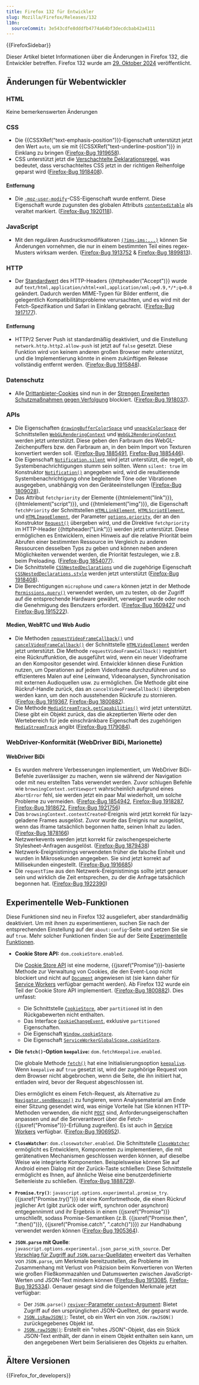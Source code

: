 ```yaml
---
title: Firefox 132 für Entwickler
slug: Mozilla/Firefox/Releases/132
l10n:
  sourceCommit: 3e543cdfe8dddfb4774a64bf3decdcbab42a4111
---
```


{{FirefoxSidebar}}

Dieser Artikel bietet Informationen über die Änderungen in Firefox 132, die Entwickler betreffen. Firefox 132 wurde am [29. Oktober 2024](https://whattrainisitnow.com/release/?version=132) veröffentlicht.

## Änderungen für Webentwickler

### HTML

Keine bemerkenswerten Änderungen

### CSS

- Die {{CSSXRef("text-emphasis-position")}}-Eigenschaft unterstützt jetzt den Wert `auto`, um sie mit {{CSSXRef("text-underline-position")}} in Einklang zu bringen ([Firefox-Bug 1919658](https://bugzil.la/1919658)).
- CSS unterstützt jetzt die [Verschachtelte Deklarationsregel](/de/docs/Web/API/CSSNestedDeclarations#nested_declarations_rule), was bedeutet, dass verschachteltes CSS jetzt in der richtigen Reihenfolge geparst wird ([Firefox-Bug 1918408](https://bugzil.la/1918408)).

#### Entfernung

- Die [`-moz-user-modify`](/de/docs/Web/CSS/user-modify)-CSS-Eigenschaft wurde entfernt. Diese Eigenschaft wurde zugunsten des globalen Attributs [`contenteditable`](/de/docs/Web/HTML/Reference/Global_attributes/contenteditable) als veraltet markiert. ([Firefox-Bug 1920118](https://bugzil.la/1920118)).

### JavaScript

- Mit den regulären Ausdrucksmodifikatoren [`(?ims-ims:...)`](/de/docs/Web/JavaScript/Reference/Regular_expressions/Modifier) können Sie Änderungen vornehmen, die nur in einem bestimmten Teil eines regex-Musters wirksam werden. ([Firefox-Bug 1913752](https://bugzil.la/1913752) & [Firefox-Bug 1899813](https://bugzil.la/1899813)).

### HTTP

- Der [Standardwert](/de/docs/Web/HTTP/Guides/Content_negotiation/List_of_default_Accept_values#default_values) des HTTP-Headers {{httpheader("Accept")}} wurde auf `text/html,application/xhtml+xml,application/xml;q=0.9,*/*;q=0.8` geändert.
  Dadurch werden MIME-Typen für Bilder entfernt, die gelegentlich Kompatibilitätsprobleme verursachten, und es wird mit der Fetch-Spezifikation und Safari in Einklang gebracht. ([Firefox-Bug 1917177](https://bugzil.la/1917177)).

#### Entfernung

- HTTP/2 Server Push ist standardmäßig deaktiviert, und die Einstellung `network.http.http2.allow-push` ist jetzt auf `false` gesetzt.
  Diese Funktion wird von keinem anderen großen Browser mehr unterstützt, und die Implementierung könnte in einem zukünftigen Release vollständig entfernt werden. ([Firefox-Bug 1915848](https://bugzil.la/1915848)).

### Datenschutz

- Alle [Drittanbieter-Cookies](/de/docs/Web/Privacy/Guides/Third-party_cookies) sind nun in der [Strengen Erweiterten Schutzmaßnahmen gegen Verfolgung](https://support.mozilla.org/en-US/kb/enhanced-tracking-protection-firefox-desktop#w_strict-enhanced-tracking-protection) blockiert. ([Firefox-Bug 1918037](https://bugzil.la/1918037)).

### APIs

- Die Eigenschaften [`drawingBufferColorSpace`](/de/docs/Web/API/WebGLRenderingContext/drawingBufferColorSpace) und [`unpackColorSpace`](/de/docs/Web/API/WebGLRenderingContext/unpackColorSpace) der Schnittstellen [`WebGLRenderingContext`](/de/docs/Web/API/WebGLRenderingContext) und [`WebGL2RenderingContext`](/de/docs/Web/API/WebGL2RenderingContext) werden jetzt unterstützt. Diese geben den Farbraum des WebGL-Zeichenpuffers bzw. den Farbraum an, in den beim Import von Texturen konvertiert werden soll. ([Firefox-Bug 1885491](https://bugzil.la/1885491), [Firefox-Bug 1885446](https://bugzil.la/1885446)).
- Die Eigenschaft [`Notification.silent`](/de/docs/Web/API/Notification/silent) wird jetzt unterstützt, die regelt, ob Systembenachrichtigungen stumm sein sollten. Wenn `silent: true` im Konstruktor [`Notification()`](/de/docs/Web/API/Notification/Notification) angegeben wird, wird die resultierende Systembenachrichtigung ohne begleitende Töne oder Vibrationen ausgegeben, unabhängig von den Geräteeinstellungen ([Firefox-Bug 1809028](https://bugzil.la/1809028)).
- Das Attribut `fetchpriority` der Elemente {{htmlelement("link")}}, {{htmlelement("script")}}, und {{htmlelement("img")}}, die Eigenschaft `fetchPriority` der Schnittstellen [`HTMLLinkElement`](/de/docs/Web/API/HTMLLinkElement), [`HTMLScriptElement`](/de/docs/Web/API/HTMLScriptElement), und [`HTMLImageElement`](/de/docs/Web/API/HTMLImageElement), der Parameter [`options.priority`](/de/docs/Web/API/RequestInit#priority), der an den Konstruktor [`Request()`](/de/docs/Web/API/Request/Request) übergeben wird, und die Direktive `fetchpriority` im HTTP-Header {{httpheader("Link")}} werden jetzt unterstützt. Diese ermöglichen es Entwicklern, einen Hinweis auf die relative Priorität beim Abrufen einer bestimmten Ressource im Vergleich zu anderen Ressourcen desselben Typs zu geben und können neben anderen Möglichkeiten verwendet werden, die Priorität festzulegen, wie z.B. beim Preloading. ([Firefox-Bug 1854077](https://bugzil.la/1854077)).
- Die Schnittstelle [`CSSNestedDeclarations`](/de/docs/Web/API/CSSNestedDeclarations) und die zugehörige Eigenschaft [`CSSNestedDeclarations.style`](/de/docs/Web/API/CSSNestedDeclarations/style) werden jetzt unterstützt ([Firefox-Bug 1918408](https://bugzil.la/1918408)).
- Die Berechtigungen `microphone` und `camera` können jetzt in der Methode [`Permissions.query()`](/de/docs/Web/API/Permissions/query) verwendet werden, um zu testen, ob der Zugriff auf die entsprechende Hardware gewährt, verweigert wurde oder noch die Genehmigung des Benutzers erfordert. ([Firefox-Bug 1609427](https://bugzil.la/1609427) und [Firefox-Bug 1915222](https://bugzil.la/1915222)).

#### Medien, WebRTC und Web Audio

- Die Methoden [`requestVideoFrameCallback()`](/de/docs/Web/API/HTMLVideoElement/requestVideoFrameCallback) und [`cancelVideoFrameCallback()`](/de/docs/Web/API/HTMLVideoElement/cancelVideoFrameCallback) der Schnittstelle [`HTMLVideoElement`](/de/docs/Web/API/HTMLVideoElement) werden jetzt unterstützt. Die Methode `requestVideoFrameCallback()` registriert eine Rückruffunktion, die ausgeführt wird, wenn ein neuer Videoframe an den Kompositor gesendet wird. Entwickler können diese Funktion nutzen, um Operationen auf jedem Videoframe durchzuführen und so effizienteres Malen auf eine Leinwand, Videoanalysen, Synchronisation mit externen Audioquellen usw. zu ermöglichen. Die Methode gibt eine Rückruf-Handle zurück, das an `cancelVideoFrameCallback()` übergeben werden kann, um den noch ausstehenden Rückrufe zu stornieren. ([Firefox-Bug 1919367](https://bugzil.la/1919367), [Firefox-Bug 1800882](https://bugzil.la/1800882)).
- Die Methode [`MediaStreamTrack.getCapabilities()`](/de/docs/Web/API/MediaStreamTrack/getCapabilities) wird jetzt unterstützt. Diese gibt ein Objekt zurück, das die akzeptierten Werte oder den Wertebereich für jede einschränkbare Eigenschaft des zugehörigen [`MediaStreamTrack`](/de/docs/Web/API/MediaStreamTrack) angibt ([Firefox-Bug 1179084](https://bugzil.la/1179084)).

### WebDriver-Konformität (WebDriver BiDi, Marionette)

#### WebDriver BiDi

- Es wurden mehrere Verbesserungen implementiert, um WebDriver BiDi-Befehle zuverlässiger zu machen, wenn sie während der Navigation oder mit neu erstellten Tabs verwendet werden. Zuvor schlugen Befehle wie `browsingContext.setViewport` wahrscheinlich aufgrund eines `AbortError` fehl, sie werden jetzt ein paar Mal wiederholt, um solche Probleme zu vermeiden. ([Firefox-Bug 1854942](https://bugzil.la/1854942), [Firefox-Bug 1918287](https://bugzil.la/1918287), [Firefox-Bug 1918672](https://bugzil.la/1918672), [Firefox-Bug 1921756](https://bugzil.la/1921756))
- Das `browsingContext.contextCreated`-Ereignis wird jetzt korrekt für lazy-geladene Frames ausgelöst. Zuvor wurde das Ereignis nur ausgelöst, wenn das iframe tatsächlich begonnen hatte, seinen Inhalt zu laden. ([Firefox-Bug 1878166](https://bugzil.la/1878166))
- Netzwerkevents werden jetzt korrekt für zwischengespeicherte Stylesheet-Anfragen ausgelöst. ([Firefox-Bug 1879438](https://bugzil.la/1879438))
- Netzwerk-Ereignistimings verwendeten früher die falsche Einheit und wurden in Mikrosekunden angegeben. Sie sind jetzt korrekt auf Millisekunden eingestellt. ([Firefox-Bug 1916685](https://bugzil.la/1916685))
- Die `requestTime` aus den Netzwerk-Ereignistimings sollte jetzt genauer sein und wirklich die Zeit entsprechen, zu der die Anfrage tatsächlich begonnen hat. ([Firefox-Bug 1922390](https://bugzil.la/1922390))

## Experimentelle Web-Funktionen

Diese Funktionen sind neu in Firefox 132 ausgeliefert, aber standardmäßig deaktiviert. Um mit ihnen zu experimentieren, suchen Sie nach der entsprechenden Einstellung auf der `about:config`-Seite und setzen Sie sie auf `true`. Mehr solcher Funktionen finden Sie auf der Seite [Experimentelle Funktionen](/de/docs/Mozilla/Firefox/Experimental_features).

- **Cookie Store API:** `dom.cookieStore.enabled`.

  Die [Cookie Store API](/de/docs/Web/API/Cookie_Store_API) ist eine moderne, {{jsxref("Promise")}}-basierte Methode zur Verwaltung von Cookies, die den Event-Loop nicht blockiert und nicht auf [`Document`](/de/docs/Web/API/Document) angewiesen ist (sie kann daher für [Service Workers](/de/docs/Web/API/Service_Worker_API) verfügbar gemacht werden). Ab Firefox 132 wurde ein Teil der Cookie Store API implementiert. ([Firefox-Bug 1800882](https://bugzil.la/1800882)). Dies umfasst:

  - Die Schnittstelle [`CookieStore`](/de/docs/Web/API/CookieStore), aber `partitioned` ist in den Rückgabewerten nicht enthalten.
  - Das Interface [`CookieChangeEvent`](/de/docs/Web/API/CookieChangeEvent), exklusive `partitioned` Eigenschaften.
  - Die Eigenschaft [`Window.cookieStore`](/de/docs/Web/API/Window/cookieStore).
  - Die Eigenschaft [`ServiceWorkerGlobalScope.cookieStore`](/de/docs/Web/API/ServiceWorkerGlobalScope/cookieStore).

- **Die `fetch()`-Option `keepalive`:** `dom.fetchKeepalive.enabled`.

  Die globale Methode [`fetch()`](/de/docs/Web/API/Window/fetch) hat eine Initialisierungsoption [`keepalive`](/de/docs/Web/API/RequestInit#keepalive). Wenn `keepalive` auf `true` gesetzt ist, wird der zugehörige Request von dem Browser nicht abgebrochen, wenn die Seite, die ihn initiiert hat, entladen wird, bevor der Request abgeschlossen ist.

  Dies ermöglicht es einem Fetch-Request, als Alternative zu [`Navigator.sendBeacon()`](/de/docs/Web/API/Navigator/sendBeacon) zu fungieren, wenn Analysematerial am Ende einer Sitzung gesendet wird, was einige Vorteile hat (Sie können HTTP-Methoden verwenden, die nicht [`POST`](/de/docs/Web/HTTP/Reference/Methods/POST) sind, Anforderungseigenschaften anpassen und auf die Serverantwort über die Fetch-{{jsxref("Promise")}}-Erfüllung zugreifen). Es ist auch in [Service Workers](/de/docs/Web/API/Service_Worker_API) verfügbar. ([Firefox-Bug 1906952](https://bugzil.la/1906952)).

- **`CloseWatcher`**: <code>dom.closewatcher.enabled</code>.
  Die Schnittstelle [`CloseWatcher`](/de/docs/Web/API/CloseWatcher) ermöglicht es Entwicklern, Komponenten zu implementieren, die mit gerätenativen Mechanismen geschlossen werden können, auf dieselbe Weise wie integrierte Komponenten. Beispielsweise können Sie auf Android einen Dialog mit der Zurück-Taste schließen: Diese Schnittstelle ermöglicht es Ihnen, auf ähnliche Weise eine benutzerdefinierte Seitenleiste zu schließen. ([Firefox-Bug 1888729](https://bugzil.la/1888729)).

- **`Promise.try()`**: <code>javascript.options.experimental.promise_try</code>. {{jsxref("Promise.try()")}} ist eine Komfortmethode, die einen Rückruf jeglicher Art (gibt zurück oder wirft, synchron oder asynchron) entgegennimmt und ihr Ergebnis in einem {{jsxref("Promise")}} umschließt, sodass Promise-Semantiken (z.B. {{jsxref("Promise.then", ".then()")}}, {{jsxref("Promise.catch", ".catch()")}}) zur Handhabung verwendet werden können ([Firefox-Bug 1905364](https://bugzil.la/1905364)).

- **`JSON.parse` mit Quelle**: <code>javascript.options.experimental.json_parse_with_source</code>. Der [Vorschlag für Zugriff auf `JSON.parse`-Quelldaten](https://github.com/tc39/proposal-json-parse-with-source) erweitert das Verhalten von `JSON.parse`, um Merkmale bereitzustellen, die Probleme im Zusammenhang mit Verlust von Präzision beim Konvertieren von Werten wie großen Fließkommazahlen und Datumswerten zwischen JavaScript-Werten und JSON-Text mindern können ([Firefox-Bug 1913085](https://bugzil.la/1913085), [Firefox-Bug 1925334](https://bugzil.la/1925334)). Genauer gesagt sind die folgenden Merkmale jetzt verfügbar:
  - Der `JSON.parse()` [`reviver`-Parameter `context`-Argument](/de/docs/Web/JavaScript/Reference/Global_Objects/JSON/parse#the_reviver_parameter): Bietet Zugriff auf den ursprünglichen JSON-Quelltext, der geparst wurde.
  - [`JSON.isRawJSON()`](/de/docs/Web/JavaScript/Reference/Global_Objects/JSON/isRawJSON): Testet, ob ein Wert ein von `JSON.rawJSON()` zurückgegebenes Objekt ist.
  - [`JSON.rawJSON()`](/de/docs/Web/JavaScript/Reference/Global_Objects/JSON/rawJSON): Erstellt ein "rohes JSON"-Objekt, das ein Stück JSON-Text enthält, der dann in einem Objekt enthalten sein kann, um den angegebenen Wert beim Serialisieren des Objekts zu erhalten.

## Ältere Versionen

{{Firefox_for_developers}}

